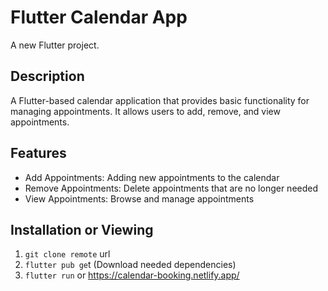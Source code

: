 # Flutter Calendar App

A new Flutter project.

## Description

A Flutter-based calendar application that provides basic functionality for managing appointments. It allows users to add, remove, and view appointments.

## Features

- Add Appointments: Adding new appointments to the calendar
- Remove Appointments: Delete appointments that are no longer needed
- View Appointments: Browse and manage appointments

## Installation or Viewing 
1. `git clone remote` url
2. `flutter pub ge`t (Download needed dependencies)
3. `flutter run`
     or
https://calendar-booking.netlify.app/
